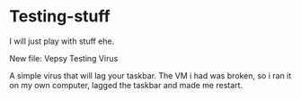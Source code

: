 # Testing-stuff
I will just play with stuff ehe.

New file: Vepsy Testing Virus


A simple virus that will lag your taskbar. The VM i had was broken, so i ran it on my own computer, lagged the taskbar and made me restart.
